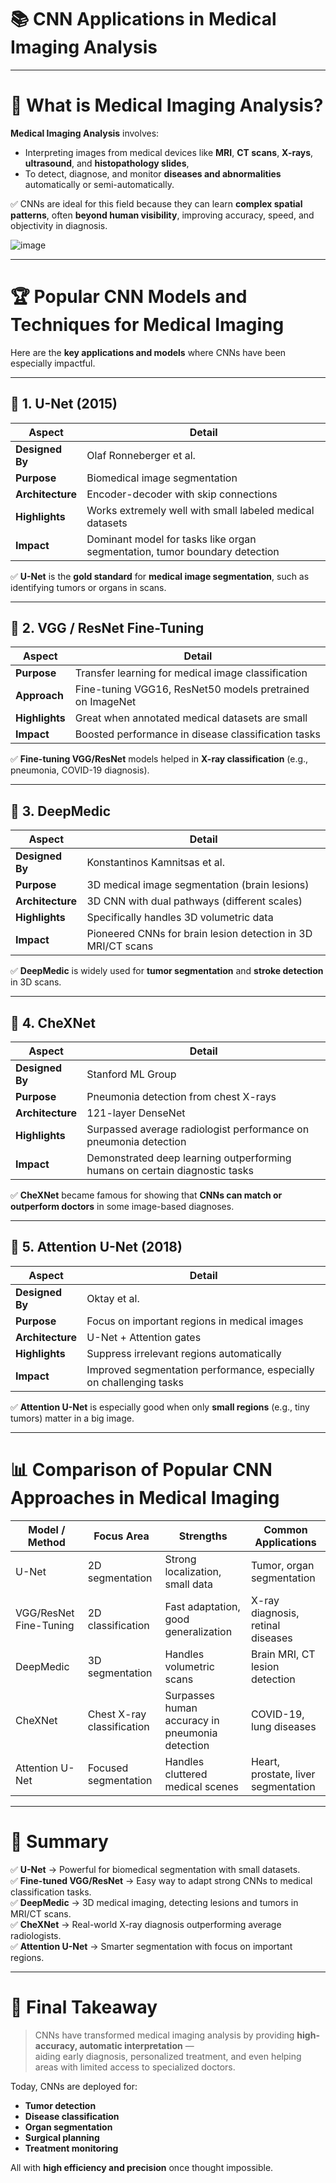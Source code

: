 # 📚 **CNN Applications in Medical Imaging Analysis**

---

# 🧠 **What is Medical Imaging Analysis?**

**Medical Imaging Analysis** involves:
- Interpreting images from medical devices like **MRI**, **CT scans**, **X-rays**, **ultrasound**, and **histopathology slides**,
- To detect, diagnose, and monitor **diseases and abnormalities** automatically or semi-automatically.

✅ CNNs are ideal for this field because they can learn **complex spatial patterns**, often **beyond human visibility**, improving accuracy, speed, and objectivity in diagnosis.

![image](https://github.com/user-attachments/assets/f71b4c7f-6aa9-49b4-856b-e5c334f64416)

---

# 🏆 **Popular CNN Models and Techniques for Medical Imaging**

Here are the **key applications and models** where CNNs have been especially impactful.

---

## 🔹 1. **U-Net (2015)**

| Aspect                | Detail |
|------------------------|--------|
| **Designed By**        | Olaf Ronneberger et al. |
| **Purpose**            | Biomedical image segmentation |
| **Architecture**       | Encoder-decoder with skip connections |
| **Highlights**         | Works extremely well with small labeled medical datasets |
| **Impact**             | Dominant model for tasks like organ segmentation, tumor boundary detection

✅ **U-Net** is the **gold standard** for **medical image segmentation**, such as identifying tumors or organs in scans.

---

## 🔹 2. **VGG / ResNet Fine-Tuning**

| Aspect                | Detail |
|------------------------|--------|
| **Purpose**            | Transfer learning for medical image classification |
| **Approach**           | Fine-tuning VGG16, ResNet50 models pretrained on ImageNet |
| **Highlights**         | Great when annotated medical datasets are small |
| **Impact**             | Boosted performance in disease classification tasks

✅ **Fine-tuning VGG/ResNet** models helped in **X-ray classification** (e.g., pneumonia, COVID-19 diagnosis).

---

## 🔹 3. **DeepMedic**

| Aspect                | Detail |
|------------------------|--------|
| **Designed By**        | Konstantinos Kamnitsas et al. |
| **Purpose**            | 3D medical image segmentation (brain lesions) |
| **Architecture**       | 3D CNN with dual pathways (different scales) |
| **Highlights**         | Specifically handles 3D volumetric data |
| **Impact**             | Pioneered CNNs for brain lesion detection in 3D MRI/CT scans

✅ **DeepMedic** is widely used for **tumor segmentation** and **stroke detection** in 3D scans.

---

## 🔹 4. **CheXNet**

| Aspect                | Detail |
|------------------------|--------|
| **Designed By**        | Stanford ML Group |
| **Purpose**            | Pneumonia detection from chest X-rays |
| **Architecture**       | 121-layer DenseNet |
| **Highlights**         | Surpassed average radiologist performance on pneumonia detection |
| **Impact**             | Demonstrated deep learning outperforming humans on certain diagnostic tasks

✅ **CheXNet** became famous for showing that **CNNs can match or outperform doctors** in some image-based diagnoses.

---

## 🔹 5. **Attention U-Net (2018)**

| Aspect                | Detail |
|------------------------|--------|
| **Designed By**        | Oktay et al. |
| **Purpose**            | Focus on important regions in medical images |
| **Architecture**       | U-Net + Attention gates |
| **Highlights**         | Suppress irrelevant regions automatically |
| **Impact**             | Improved segmentation performance, especially on challenging tasks

✅ **Attention U-Net** is especially good when only **small regions** (e.g., tiny tumors) matter in a big image.

---

# 📊 **Comparison of Popular CNN Approaches in Medical Imaging**

| Model / Method         | Focus Area                     | Strengths | Common Applications |
|-------------------------|---------------------------------|-----------|----------------------|
| U-Net                   | 2D segmentation                 | Strong localization, small data | Tumor, organ segmentation |
| VGG/ResNet Fine-Tuning  | 2D classification               | Fast adaptation, good generalization | X-ray diagnosis, retinal diseases |
| DeepMedic               | 3D segmentation                 | Handles volumetric scans | Brain MRI, CT lesion detection |
| CheXNet                 | Chest X-ray classification      | Surpasses human accuracy in pneumonia detection | COVID-19, lung diseases |
| Attention U-Net         | Focused segmentation            | Handles cluttered medical scenes | Heart, prostate, liver segmentation |

---

# 🎯 **Summary**

✅ **U-Net** → Powerful for biomedical segmentation with small datasets.  
✅ **Fine-tuned VGG/ResNet** → Easy way to adapt strong CNNs to medical classification tasks.  
✅ **DeepMedic** → 3D medical imaging, detecting lesions and tumors in MRI/CT scans.  
✅ **CheXNet** → Real-world X-ray diagnosis outperforming average radiologists.  
✅ **Attention U-Net** → Smarter segmentation with focus on important regions.

---

# 🧠 **Final Takeaway**

> CNNs have transformed medical imaging analysis by providing **high-accuracy, automatic interpretation** —  
> aiding early diagnosis, personalized treatment, and even helping areas with limited access to specialized doctors.

Today, CNNs are deployed for:
- **Tumor detection**
- **Disease classification**
- **Organ segmentation**
- **Surgical planning**
- **Treatment monitoring**

All with **high efficiency and precision** once thought impossible.
